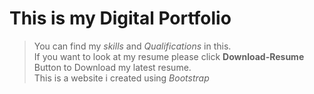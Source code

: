 # This is my Digital Portfolio
> You can find my _skills_ and _Qualifications_ in this.<br />
> If you want to look at my resume please click **Download-Resume** Button to Download my latest resume. <br />
> This is a website i created using _Bootstrap_ 
